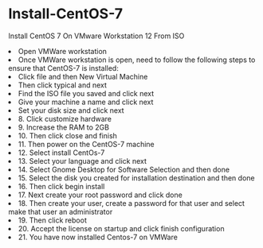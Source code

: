 # Install-CentOS-7
Install CentOS 7 On VMware Workstation 12 From ISO

<li>	Open VMWare workstation</li>
<li>	Once VMWare workstation is open, need to follow the following steps to ensure that CentOS-7 is installed:</li>
<li>	Click file and then New Virtual Machine</li>
<li>	Then click typical and next</li>
<li>	Find the ISO file you saved and click next</li>
<li>	Give your machine a name and click next</li>
<li>	Set your disk size and click next</li>
<li>8.	Click customize hardware</li>
<li>9.	Increase the RAM to 2GB</li>
<li>10.	Then click close and finish</li>
<li>11.	Then power on the CentOS-7 machine</li>
<li>12.	Select install CentOs-7</li>
<li>13.	Select your language and click next</li>
<li>14.	Select Gnome Desktop for Software Selection and then done</li>
<li>15.	Select the disk you created for installation destination and then done</li>
<li>16.	Then click begin install</li>
<li>17.	Next create your root password and click done</li>
<li>18.	Then create your user, create a password for that user and select make that user an administrator</li>
<li>19.	Then click reboot</li>
<li>20.	Accept the license on startup and click finish configuration</li>
<li>21.	You have now installed Centos-7 on VMWare</li>
